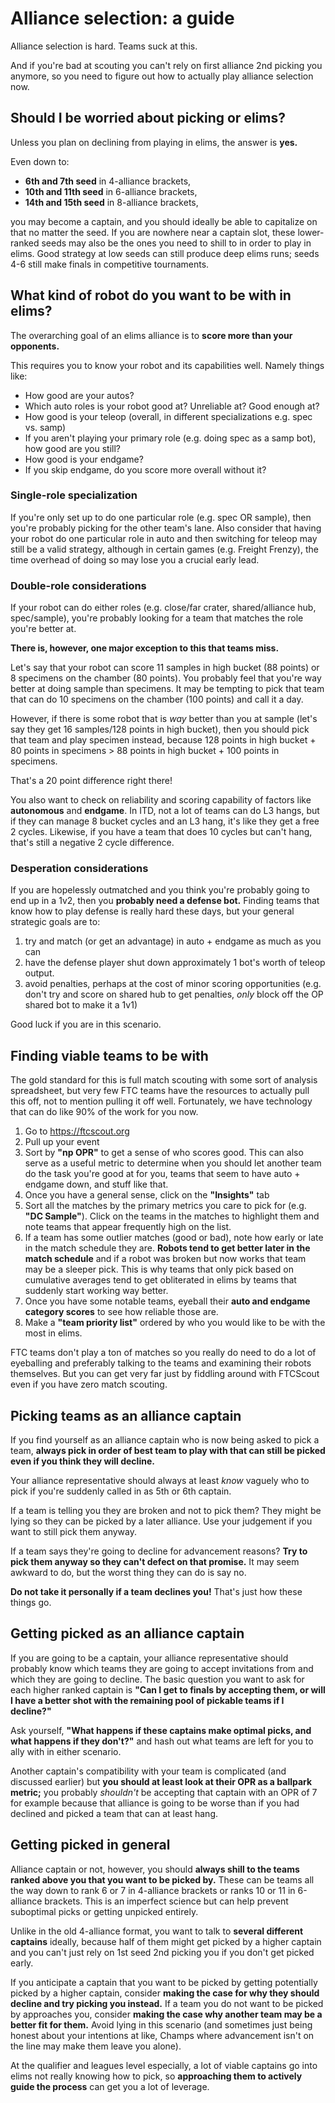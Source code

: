 # Alliance selection: a guide

Alliance selection is hard.
Teams suck at this.

And if you're bad at scouting you can't rely on first alliance 2nd picking you anymore, so you need to figure out how to actually play alliance selection now.

## Should I be worried about picking or elims?

Unless you plan on declining from playing in elims, the answer is **yes.**

Even down to:
* **6th and 7th seed** in 4-alliance brackets,
* **10th and 11th seed** in 6-alliance brackets,
* **14th and 15th seed** in 8-alliance brackets,

you may become a captain, and you should ideally be able to capitalize on that no matter the seed.
If you are nowhere near a captain slot, these lower-ranked seeds may also be the ones you need to shill to in order to play in elims.
Good strategy at low seeds can still produce deep elims runs; seeds 4-6 still make finals in competitive tournaments.

## What kind of robot do you want to be with in elims?

The overarching goal of an elims alliance is to **score more than your opponents.**

This requires you to know your robot and its capabilities well. 
Namely things like:
* How good are your autos?
 * Which auto roles is your robot good at? Unreliable at? Good enough at?
* How good is your teleop (overall, in different specializations e.g. spec vs. samp)
 * If you aren't playing your primary role (e.g. doing spec as a samp bot), how good are you still?
* How good is your endgame?
 * If you skip endgame, do you score more overall without it?

### Single-role specialization

If you're only set up to do one particular role (e.g. spec OR sample), then you're probably picking for the other team's lane.
Also consider that having your robot do one particular role in auto and then switching for teleop may still be a valid strategy, although
in certain games (e.g. Freight Frenzy), the time overhead of doing so may lose you a crucial early lead.

### Double-role considerations

If your robot can do either roles (e.g. close/far crater, shared/alliance hub, spec/sample), you're probably looking for a team that matches the role you're better at.

**There is, however, one major exception to this that teams miss.**

Let's say that your robot can score 11 samples in high bucket (88 points) or 8 specimens on the chamber (80 points).
You probably feel that you're way better at doing sample than specimens.
It may be tempting to pick that team that can do 10 specimens on the chamber (100 points) and call it a day. 

However, if there is some robot that is _way_ better than you at sample (let's say they get 16 samples/128 points in high bucket), then you should pick that team and play specimen instead,
because 128 points in high bucket + 80 points in specimens > 88 points in high bucket + 100 points in specimens.

That's a 20 point difference right there!

You also want to check on reliability and scoring capability of factors like **autonomous** and **endgame**. 
In ITD, not a lot of teams can do L3 hangs, but if they can manage 8 bucket cycles and an L3 hang, it's like they get a free 2 cycles.
Likewise, if you have a team that does 10 cycles but can't hang, that's still a negative 2 cycle difference.

### Desperation considerations

If you are hopelessly outmatched and you think you're probably going to end up in a 1v2, then you **probably need a defense bot.**
Finding teams that know how to play defense is really hard these days, but your general strategic goals are to:

1. try and match (or get an advantage) in auto + endgame as much as you can 
2. have the defense player shut down approximately 1 bot's worth of teleop output.
3. avoid penalties, perhaps at the cost of minor scoring opportunities (e.g. don't try and score on shared hub to get penalties, _only_ block off the OP shared bot to make it a 1v1)

Good luck if you are in this scenario.

## Finding viable teams to be with

The gold standard for this is full match scouting with some sort of analysis spreadsheet, but very few FTC teams have the resources to actually pull this off, not to mention pulling it off well.
Fortunately, we have technology that can do like 90% of the work for you now. 

1. Go to https://ftcscout.org
2. Pull up your event
3. Sort by **"np OPR"** to get a sense of who scores good.
   This can also serve as a useful metric to determine when you should let another team do the task you're good at for you, teams that seem to have auto + endgame down, and stuff like that.
4. Once you have a general sense, click on the **"Insights"** tab
5. Sort all the matches by the primary metrics you care to pick for (e.g. **"DC Sample"**).
   Click on the teams in the matches to highlight them and note teams that appear frequently high on the list.
7. If a team has some outlier matches (good or bad), note how early or late in the match schedule they are.
   **Robots tend to get better later in the match schedule** and if a robot was broken but now works that team may be a sleeper pick.
   This is why teams that only pick based on cumulative averages tend to get obliterated in elims by teams that suddenly start working way better.
8. Once you have some notable teams, eyeball their **auto and endgame category scores** to see how reliable those are. 
9. Make a **"team priority list"** ordered by who you would like to be with the most in elims.

FTC teams don't play a ton of matches so you really do need to do a lot of eyeballing and preferably talking to the teams and examining their robots themselves.
But you can get very far just by fiddling around with FTCScout even if you have zero match scouting.


## Picking teams as an alliance captain
If you find yourself as an alliance captain who is now being asked to pick a team, **always pick in order of best team to play with that can still be picked even if you think they will decline.**

Your alliance representative should always at least _know_ vaguely who to pick if you're suddenly called in as 5th or 6th captain.

If a team is telling you they are broken and not to pick them?
They might be lying so they can be picked by a later alliance. Use your judgement if you want to still pick them anyway.

If a team says they're going to decline for advancement reasons? **Try to pick them anyway so they can't defect on that promise.**
It may seem awkward to do, but the worst thing they can do is say no.

**Do not take it personally if a team declines you!** That's just how these things go. 

## Getting picked as an alliance captain

If you are going to be a captain, your alliance representative should probably know which teams they are going to accept invitations from and which they are going to decline.
The basic question you want to ask for each higher ranked captain is **"Can I get to finals by accepting them, or will I have a better shot with the remaining pool of pickable teams if I decline?"**

Ask yourself, **"What happens if these captains make optimal picks, and what happens if they don't?"** and hash out what teams are left for you to ally with in either scenario. 

Another captain's compatibility with your team is complicated (and discussed earlier) but **you should at least look at their OPR as a ballpark metric;** you probably _shouldn't_ be accepting that captain with an OPR of 7 for example
because that alliance is going to be worse than if you had declined and picked a team that can at least hang.


## Getting picked in general

Alliance captain or not, however, you should **always shill to the teams ranked above you that you want to be picked by.**
These can be teams all the way down to rank 6 or 7 in 4-alliance brackets or ranks 10 or 11 in 6-alliance brackets.
This is an imperfect science but can help prevent suboptimal picks or getting unpicked entirely.

Unlike in the old 4-alliance format, you want to talk to **several different captains** ideally, because half of them might get picked by a higher captain and you can't just rely on 1st seed 2nd picking you if you don't get picked early.

If you anticipate a captain that you want to be picked by getting potentially picked by a higher captain, consider **making the case for why they should decline and try picking you instead.**
If a team you do not want to be picked by approaches you, consider **making the case why another team may be a better fit for them.**
Avoid lying in this scenario (and sometimes just being honest about your intentions at like, Champs where advancement isn't on the line may make them leave you alone).

At the qualifier and leagues level especially, a lot of viable captains go into elims not really knowing how to pick, so **approaching them to actively guide the process** can get you a lot of leverage.
